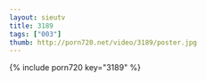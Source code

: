 ```yaml
--- 
layout: sieutv
title: 3189
tags: ["003"]
thumb: http://porn720.net/video/3189/poster.jpg
---
```

{% include porn720 key="3189" %} 
